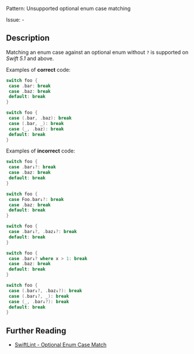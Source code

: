 Pattern: Unsupported optional enum case matching

Issue: -

## Description

Matching an enum case against an optional enum without `?` is supported on _Swift 5.1_ and above.

Examples of **correct** code:

```swift
switch foo {
 case .bar: break
 case .baz: break
 default: break
}

switch foo {
 case (.bar, .baz): break
 case (.bar, _): break
 case (_, .baz): break
 default: break
}
```

Examples of **incorrect** code:

```swift
switch foo {
 case .bar↓?: break
 case .baz: break
 default: break
}

switch foo {
 case Foo.bar↓?: break
 case .baz: break
 default: break
}

switch foo {
 case .bar↓?, .baz↓?: break
 default: break
}

switch foo {
 case .bar↓? where x > 1: break
 case .baz: break
 default: break
}

switch foo {
 case (.bar↓?, .baz↓?): break
 case (.bar↓?, _): break
 case (_, .bar↓?): break
 default: break
}
```

## Further Reading

* [SwiftLint - Optional Enum Case Match](https://github.com/realm/SwiftLint/blob/master/Rules.md#optional_enum_case_matching)